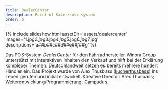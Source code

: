 ```yaml
---
title: DealerCenter
description: Point-of-Sale kiosk system
order: b
---
```


{% include slideshow.html assetDir='assets/dealercenter' images='1.jpg*2.jpg*3.jpg*4.jpg*5.jpg*6.jpg*7.jpg' descriptions='a#*#b#*#c#*#d#*#e#*#f#*#g' %}

Das POS-System _DealerCenter_ für den Fahrradhersteller Winora Group unterstützt mit interaktiven Inhalten den Verkauf und hilft bei der Erklärung komplexer Themen. Deutschlandweit setzen es bereits mehrere hundert Händler ein. Das Projekt wurde von Alex Thusbass ([kucherthusbass](http://www.kucherthusbass.de/)) ins Leben gerufen und initial entwickelt. Creative Director: Alex Thusbass; Weiterentwicklung/Programmierung: Campudus.
